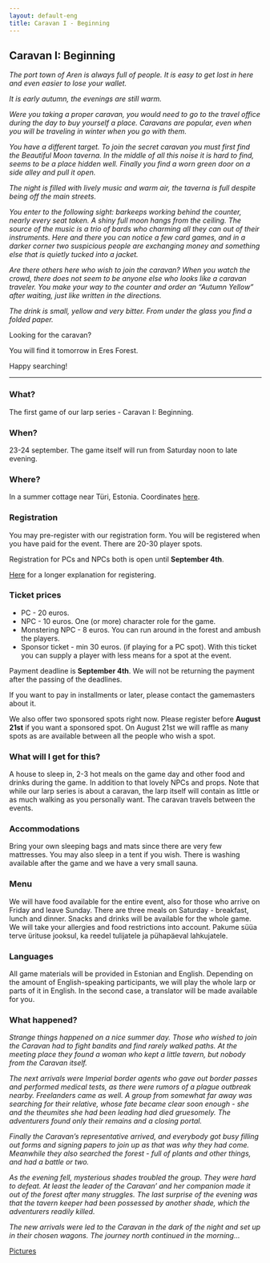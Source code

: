 ```yaml
---
layout: default-eng
title: Caravan I - Beginning
---
```

## Caravan I: Beginning

_The port town of Aren is always full of people. It is easy to get lost in here and even easier to lose your wallet._

_It is early autumn, the evenings are still warm._

_Were you taking a proper caravan, you would need to go to the travel office during the day to buy yourself a place. Caravans are popular, even when you will be traveling in winter when you go with them._ 

_You have a different target. To join the secret caravan you must first find the Beautiful Moon taverna. In the middle of all this noise it is hard to find, seems to be a place hidden well. Finally you find a worn green door on a side alley and pull it open._ 

_The night is filled with lively music and warm air, the taverna is full despite being off the main streets._ 

_You enter to the following sight: barkeeps working behind the counter, nearly every seat taken. A shiny full moon hangs from the ceiling. The source of the music is a trio of bards who charming all they can out of their instruments. Here and there you can notice a few card games, and in a darker corner two suspicious people are exchanging money and something else that is quietly tucked into a jacket._ 

_Are there others here who wish to join the caravan? When you watch the crowd, there does not seem to be anyone else who looks like a caravan traveler. You make your way to the counter and order an “Autumn Yellow” after waiting, just like written in the directions._ 

_The drink is small, yellow and very bitter. From under the glass you find a folded paper._ 

Looking for the caravan?

You will find it tomorrow in Eres Forest. 

Happy searching! 

***

### What?

The first game of our larp series - Caravan I: Beginning.

### When?

23-24 september. The game itself will run from Saturday noon to late evening. 

### Where?

In a summer cottage near Türi, Estonia. Coordinates [here](http://bit.ly/2wvrEK3).

### Registration

You may pre-register with our registration form. You will be registered when you have paid for the event. There are 20-30 player spots.

Registration for PCs and NPCs both is open until **September 4th**. 

[Here](https://karavanlarp.github.io/eng/reg/registration.html) for a longer explanation for registering.

### Ticket prices

* PC - 20 euros.
* NPC - 10 euros. One (or more) character role for the game. 
* Monstering NPC - 8 euros. You can run around in the forest and ambush the players. 
* Sponsor ticket - min 30 euros. (if playing for a PC spot). With this ticket you can supply a player with less means for a spot at the event.  

Payment deadline is **September 4th**. We will not be returning the payment after the passing of the deadlines. 

If you want to pay in installments or later, please contact the gamemasters about it. 

We also offer two sponsored spots right now. Please register before **August 21st** if you want a sponsored spot. On August 21st we will raffle as many spots as are available between all the people who wish a spot. 

### What will I get for this?

A house to sleep in, 2-3 hot meals on the game day and other food and drinks during the game. In addition to that lovely NPCs and props. Note that while our larp series is about a caravan, the larp itself will contain as little or as much walking as you personally want. The caravan travels between the events.  

### Accommodations

Bring your own sleeping bags and mats since there are very few mattresses. You may also sleep in a tent if you wish. There is washing available after the game and we have a very small sauna. 

### Menu

We will have food available for the entire event, also for those who arrive on Friday and leave Sunday. There are three meals on Saturday - breakfast, lunch and dinner. Snacks and drinks will be available for the whole game. We will take your allergies and food restrictions into account. Pakume süüa terve ürituse jooksul, ka reedel tulijatele ja pühapäeval lahkujatele.

### Languages

All game materials will be provided in Estonian and English. Depending on the amount of English-speaking participants, we will play the whole larp or parts of it in English. In the second case, a translator will be made available for you. 

<h3 id="description">What happened?</h3>

_Strange things happened on a nice summer day. Those who wished to join the Caravan had to fight bandits and find rarely walked paths. At the meeting place they found a woman who kept a little tavern, but nobody from the Caravan itself._

_The next arrivals were Imperial border agents who gave out border passes and performed medical tests, as there were rumors of a plague outbreak nearby. Freelanders came as well. A group from somewhat far away was searching for their relative, whose fate became clear soon enough - she and the theumites she had been leading had died gruesomely. The adventurers found only their remains and a closing portal._

_Finally the Caravan’s representative arrived, and everybody got busy filling out forms and signing papers to join up as that was why they had come. Meanwhile they also searched the forest - full of plants and other things, and had a battle or two._

_As the evening fell, mysterious shades troubled the group. They were hard to defeat. At least the leader of the Caravan’ and her companion made it out of the forest after many struggles. The last surprise of the evening was that the tavern keeper had been possessed by another shade, which the adventurers readily killed._

_The new arrivals were led to the Caravan in the dark of the night and set up in their chosen wagons. The journey north continued in the morning..._

[Pictures](https://photos.google.com/share/AF1QipNobX8upqdh14tTf0mOjy8BD8Lss9AyBRiLB4qnYq7TOA540c0R-C1qpSOqEa0H-Q?key=ejF4VHpuRF9ZZ2g4M2tpNmg0T2tySVNFV0VJbFpB)
